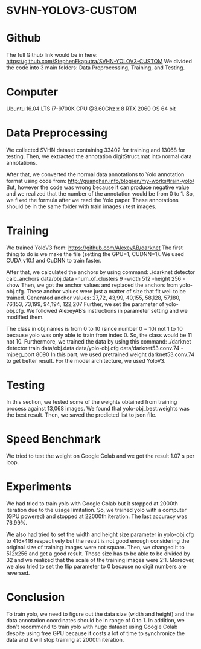 # SVHN-YOLOV3-CUSTOM

# Github
The full Github link would be in here: https://github.com/StephenEkaputra/SVHN-YOLOV3-CUSTOM
We divided the code into 3 main folders: Data Preprocessing, Training, and Testing.

# Computer
Ubuntu 16.04 LTS
i7-9700K CPU @3.60Ghz x 8
RTX 2060
OS 64 bit

# Data Preprocessing
We collected SVHN dataset containing 33402 for training and 13068 for testing. Then, we extracted the annotation digitStruct.mat into normal data annotations.

After that, we converted the normal data annotations to Yolo annotation format using code from: http://guanghan.info/blog/en/my-works/train-yolo/
But, however the code was wrong because it can produce negative value and we realized that the number of the annotation would be from 0 to 1. So, we fixed the formula after we read the Yolo paper. These annotations should be in the same folder with train images / test images.

# Training
We trained YoloV3 from: https://github.com/AlexeyAB/darknet
The first thing to do is we make the file (setting the GPU=1, CUDNN=1). We used CUDA v10.1 and CuDNN to train faster.

After that, we calculated the anchors by using command: 
./darknet detector calc_anchors data/obj.data -num_of_clusters 9 -width 512 -height 256 -show
Then, we got the anchor values and replaced the anchors from yolo-obj.cfg. These anchor values were just a matter of size that fit well to be trained.
Generated anchor values:
27,72, 43,99, 40,155, 58,128, 57,180, 76,153, 73,199, 94,194, 122,207
Further, we set the parameter of yolo-obj.cfg. We followed AlexeyAB’s instructions in parameter setting and we modified them.
 
The class in obj.names is from 0 to 10 (since number 0 = 10) not 1 to 10 because yolo was only able to train from index 0. So, the class would be 11 not 10.
Furthermore, we trained the data by using this command:
./darknet detector train data/obj.data data/yolo-obj.cfg data/darknet53.conv.74 -mjpeg_port 8090
In this part, we used pretrained weight darknet53.conv.74 to get better result. For the model architecture, we used YoloV3.

# Testing
In this section, we tested some of the weights obtained from training process against 13,068 images. We found that yolo-obj_best.weights was the best result. Then, we saved the predicted list to json file.
 
# Speed Benchmark
We tried to test the weight on Google Colab and we got the result 1.07 s per loop.
 
# Experiments
We had tried to train yolo with Google Colab but it stopped at 2000th iteration due to the usage limitation. So, we trained yolo with a computer (GPU powered) and stopped at 22000th iteration. The last accuracy was 76.99%.
 
We also had tried to set the width and height size parameter in yolo-obj.cfg to 416x416 respectively but the result is not good enough considering the original size of training images were not square. Then, we changed it to 512x256 and get a good result. Those size has to be able to be divided by 32 and we realized that the scale of the training images were 2:1. Moreover, we also tried to set the flip parameter to 0 because no digit numbers are reversed.
 	 	 	 	 
# Conclusion
To train yolo, we need to figure out the data size (width and height) and the data annotation coordinates should be in range of 0 to 1. In addition, we don’t recommend to train yolo with huge dataset using Google Colab despite using free GPU because it costs a lot of time to synchronize the data and it will stop training at 2000th iteration.
